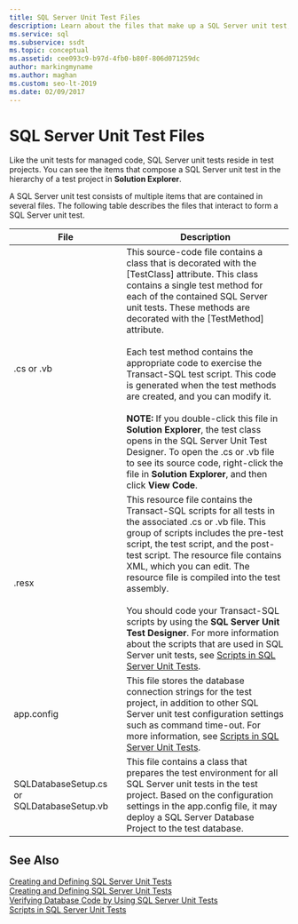 ```yaml
---
title: SQL Server Unit Test Files
description: Learn about the files that make up a SQL Server unit test, such as the source code file, the resource file, the configuration file, and the setup file.
ms.service: sql
ms.subservice: ssdt
ms.topic: conceptual
ms.assetid: cee093c9-b97d-4fb0-b80f-806d071259dc
author: markingmyname
ms.author: maghan
ms.custom: seo-lt-2019
ms.date: 02/09/2017
---
```


# SQL Server Unit Test Files

Like the unit tests for managed code, SQL Server unit tests reside in test projects. You can see the items that compose a SQL Server unit test in the hierarchy of a test project in **Solution Explorer**.  
  
A SQL Server unit test consists of multiple items that are contained in several files. The following table describes the files that interact to form a SQL Server unit test.  
  
|**File**|**Description**|  
|------------|-------------------|  
|.cs or .vb|This source-code file contains a class that is decorated with the [TestClass] attribute. This class contains a single test method for each of the contained SQL Server unit tests. These methods are decorated with the [TestMethod] attribute.<br /><br />Each test method contains the appropriate code to exercise the Transact\-SQL test script. This code is generated when the test methods are created, and you can modify it.<br /><br />**NOTE:** If you double-click this file in **Solution Explorer**, the test class opens in the SQL Server Unit Test Designer. To open the .cs or .vb file to see its source code, right-click the file in **Solution Explorer**, and then click **View Code**.|  
|.resx|This resource file contains the Transact\-SQL scripts for all tests in the associated .cs or .vb file. This group of scripts includes the pre-test script, the test script, and the post-test script. The resource file contains XML, which you can edit. The resource file is compiled into the test assembly.<br /><br />You should code your Transact\-SQL scripts by using the **SQL Server Unit Test Designer**. For more information about the scripts that are used in SQL Server unit tests, see [Scripts in SQL Server Unit Tests](../ssdt/scripts-in-sql-server-unit-tests.md).|  
|app.config|This file stores the database connection strings for the test project, in addition to other SQL Server unit test configuration settings such as command time-out. For more information, see [Scripts in SQL Server Unit Tests](../ssdt/scripts-in-sql-server-unit-tests.md).|  
|SQLDatabaseSetup.cs or SQLDatabaseSetup.vb|This file contains a class that prepares the test environment for all SQL Server unit tests in the test project. Based on the configuration settings in the app.config file, it may deploy a SQL Server Database Project to the test database.|  
  
## See Also  
[Creating and Defining SQL Server Unit Tests](../ssdt/creating-and-defining-sql-server-unit-tests.md)  
[Creating and Defining SQL Server Unit Tests](../ssdt/creating-and-defining-sql-server-unit-tests.md)  
[Verifying Database Code by Using SQL Server Unit Tests](../ssdt/verifying-database-code-by-using-sql-server-unit-tests.md)  
[Scripts in SQL Server Unit Tests](../ssdt/scripts-in-sql-server-unit-tests.md)  
  
